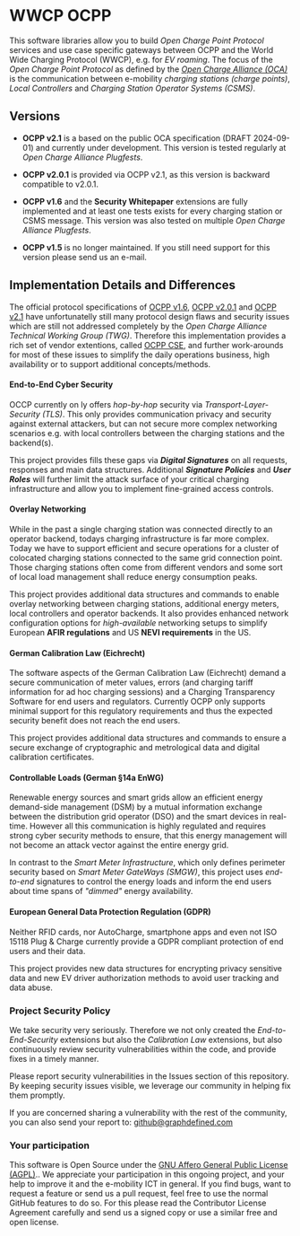 # WWCP OCPP

This software libraries allow you to build _Open Charge Point Protocol_ services and use case specific gateways between OCPP and the World Wide Charging Protocol (WWCP), e.g. for *EV roaming*. The focus of the *Open Charge Point Protocol* as defined by the [_Open Charge Alliance (OCA)_](https://www.openchargealliance.org) is the communication between e-mobility *charging stations (charge points)*, *Local Controllers* and *Charging Station Operator Systems (CSMS)*.

## Versions

- **OCPP v2.1** is a based on the public OCA specification (DRAFT 2024-09-01) and currently under development. This version is tested regularly at *Open Charge Alliance Plugfests*.

- **OCPP v2.0.1** is provided via OCPP v2.1, as this version is backward compatible to v2.0.1.

- **OCPP v1.6** and the **Security Whitepaper** extensions are fully implemented and at least one tests exists for every charging station or CSMS message. This version was also tested on multiple *Open Charge Alliance Plugfests*.

- **OCPP v1.5** is no longer maintained. If you still need support for this version please send us an e-mail.


## Implementation Details and Differences

The official protocol specifications of [OCPP v1.6](WWCP_OCPPv1.6/README.md), [OCPP v2.0.1](WWCP_OCPPv2.0.1/README.md) and [OCPP v2.1](WWCP_OCPPv2.1/README.md) have unfortunatelly still many protocol design flaws and security issues which are still not addressed completely by the *Open Charge Alliance Technical Working Group (TWG)*. Therefore this implementation provides a rich set of vendor extentions, called [OCPP CSE](OCPP_CSE), and further work-arounds for most of these issues to simplify the daily operations business, high availability or to support additional concepts/methods.


#### End-to-End Cyber Security

OCCP currently on ly offers *hop-by-hop* security via *Transport-Layer-Security (TLS)*. This only provides communication privacy and security against external attackers, but can not secure more complex networking scenarios e.g. with local controllers between the charging stations and the backend(s).

This project provides fills these gaps via ***Digital Signatures*** on all requests, responses and main data structures. Additional ***Signature Policies*** and ***User Roles*** will further limit the attack surface of your critical charging infrastructure and allow you to implement fine-grained access controls. 


#### Overlay Networking

While in the past a single charging station was connected directly to an operator backend, todays charging infrastructure is far more complex. Today we have to support efficient and secure operations for a cluster of colocated charging stations connected to the same grid connection point. Those charging stations often come from different vendors and some sort of local load management shall reduce energy consumption peaks.

This project provides additional data structures and commands to enable overlay networking between charging stations, additional energy meters, local controllers and operator backends. It also provides enhanced network configuration options for *high-available* networking setups to simplify European **AFIR regulations** and US **NEVI requirements** in the US.


#### German Calibration Law (Eichrecht)

The software aspects of the German Calibration Law (Eichrecht) demand a secure communication of meter values, errors (and charging tariff information for ad hoc charging sessions) and a Charging Transparency Software for end users and regulators. Currently OCPP only supports minimal support for this regulatory requirements and thus the expected security benefit does not reach the end users.

This project provides additional data structures and commands to ensure a secure exchange of cryptographic and metrological data and digital calibration certificates.


#### Controllable Loads (German §14a EnWG)

Renewable energy sources and smart grids allow an efficient energy demand-side management (DSM) by a mutual information exchange between the distribution grid operator (DSO) and the smart devices in real-time. However all this communication is highly regulated and requires strong cyber security methods to ensure, that this energy management will not become an attack vector against the entire energy grid.

In contrast to the *Smart Meter Infrastructure*, which only defines perimeter security based on *Smart Meter GateWays (SMGW)*, this project uses *end-to-end* signatures to control the energy loads and inform the end users about time spans of *"dimmed"* energy availability.


#### European General Data Protection Regulation (GDPR)

Neither RFID cards, nor AutoCharge, smartphone apps and even not ISO 15118 Plug & Charge currently provide a GDPR compliant protection of end users and their data.

This project provides new data structures for encrypting privacy sensitive data and new EV driver authorization methods to avoid user tracking and data abuse.


### Project Security Policy

We take security very seriously. Therefore we not only created the *End-to-End-Security* extensions but also the *Calibration Law* extensions, but also continuously review security vulnerabilities within the code, and provide fixes in a timely manner.

Please report security vulnerabilities in the Issues section of this repository. By keeping security issues visible, we leverage our community in helping fix them promptly.

If you are concerned sharing a vulnerability with the rest of the community, you can also send your report to: github@graphdefined.com


### Your participation

This software is Open Source under the [GNU Affero General Public License (AGPL)](LICENSE).. We appreciate your participation in this ongoing project, and your help to improve it and the e-mobility ICT in general. If you find bugs, want to request a feature or send us a pull request, feel free to use the normal GitHub features to do so. For this please read the Contributor License Agreement carefully and send us a signed copy or use a similar free and open license.
